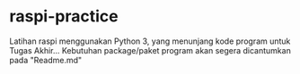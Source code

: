 # raspi-practice
Latihan raspi menggunakan Python 3, yang menunjang kode program untuk Tugas Akhir... Kebutuhan package/paket program akan segera dicantumkan pada "Readme.md"
